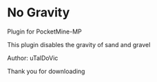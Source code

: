 # No Gravity

Plugin for PocketMine-MP

This plugin disables the gravity of sand and gravel

Author: uTalDoVic

Thank you for downloading
